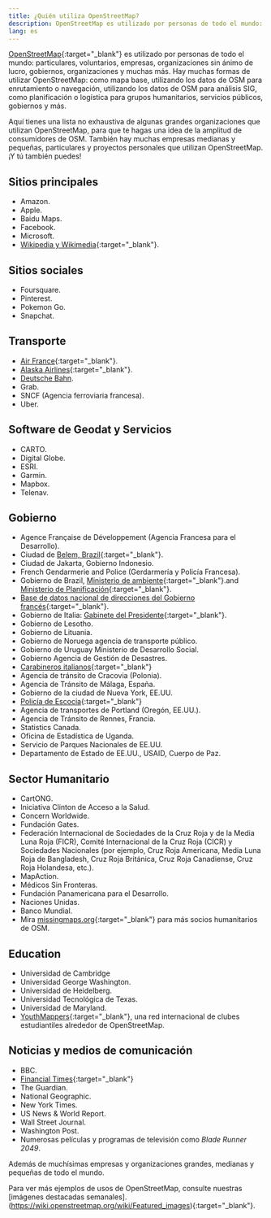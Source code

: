 ```yaml
---
title: ¿Quién utiliza OpenStreetMap?
description: OpenStreetMap es utilizado por personas de todo el mundo: particulares, voluntarios, empresas, organizaciones sin ánimo de lucro y gobiernos, …
lang: es
---
```


[OpenStreetMap](https://openstreetmap.org){:target="_blank"} es utilizado por personas de todo el mundo: particulares, voluntarios, empresas, organizaciones sin ánimo de lucro, gobiernos, organizaciones y muchas más. Hay muchas formas de utilizar OpenStreetMap: como mapa base, utilizando los datos de OSM para enrutamiento o navegación, utilizando los datos de OSM para análisis SIG, como planificación o logística para grupos humanitarios, servicios públicos, gobiernos y más.

Aquí tienes una lista no exhaustiva de algunas grandes organizaciones que utilizan OpenStreetMap, para que te hagas una idea de la amplitud de consumidores de OSM. También hay muchas empresas medianas y pequeñas, particulares y proyectos personales que utilizan OpenStreetMap. ¡Y tú también puedes!

## Sitios principales

* Amazon.
* Apple.
* Baidu Maps.
* Facebook.
* Microsoft.
* [Wikipedia y Wikimedia](https://blog.wikimedia.org/2018/06/28/interactive-maps-now-in-your-language/){:target="_blank"}.

## Sitios sociales

* Foursquare.
* Pinterest.
* Pokemon Go.
* Snapchat.

## Transporte

* [Air France](https://wiki.openstreetmap.org/wiki/File:Air_France_seatback_map_display.jpg){:target="_blank"}.
* [Alaska Airlines](https://twitter.com/openstreetmapes/status/554009623062388736){:target="_blank"}.
* [Deutsche Bahn](https://wiki.openstreetmap.org/wiki/File:OpenStreetMap_in_an_IC2_carriage_(DB){:target="_blank"}.jpg).
* Grab.
* SNCF (Agencia ferroviaria francesa).
* Uber.

## Software de Geodat y Servicios

* CARTO.
* Digital Globe.
* ESRI.
* Garmin.
* Mapbox.
* Telenav.

## Gobierno

* Agence Française de Développement (Agencia Francesa para el Desarrollo).
* Ciudad de [Belem, Brazil](http://www.kdaberlinda.pa.gov.br/mapa_app/){:target="_blank"}.
* Ciudad de Jakarta, Gobierno Indonesio.
* French Gendarmerie and Police (Gerdarmería y Policía Francesa).
* Gobierno de Brazil, [Ministerio de ambiente](https://www.ibama.gov.br/siema/){:target="_blank"}.and [Ministerio de Planificación](http://www.visualizador.inde.gov.br){:target="_blank"}.
* [Base de datos nacional de direcciones del Gobierno francés](https://adresse.data.gouv.fr){:target="_blank"}.
*  Gobierno de Italia: [Gabinete del Presidente](http://www.governo.it/mappa-del-presidente){:target="_blank"}.
* Gobierno de Lesotho.
* Gobierno de Lituania.
* Gobierno de Noruega agencia de transporte público.
* Gobierno de Uruguay Ministerio de Desarrollo Social.
* Gobierno Agencia de Gestión de Desastres.
* [Carabineros italianos](http://www.carabinieri.it/cittadino/informazioni/dove-siamo){:target="_blank"}
* Agencia de tránsito de Cracovia (Polonia).
* Agencia de Tránsito de Málaga, España.
* Gobierno de la ciudad de Nueva York, EE.UU.
* [Policía de Escocia](http://www.scotland.police.uk/your-community/edinburgh/){:target="_blank"}
* Agencia de transportes de Portland (Oregón, EE.UU.).
* Agencia de Tránsito de Rennes, Francia.
* Statistics Canada.
* Oficina de Estadística de Uganda.
* Servicio de Parques Nacionales de EE.UU.
* Departamento de Estado de EE.UU., USAID, Cuerpo de Paz.

## Sector Humanitario

* CartONG.
* Iniciativa Clinton de Acceso a la Salud.
* Concern Worldwide.
* Fundación Gates.
* Federación Internacional de Sociedades de la Cruz Roja y de la Media Luna Roja (FICR), Comité Internacional de la Cruz Roja (CICR) y Sociedades Nacionales (por ejemplo, Cruz Roja Americana, Media Luna Roja de Bangladesh, Cruz Roja Británica, Cruz Roja Canadiense, Cruz Roja Holandesa, etc.).
* MapAction.
* Médicos Sin Fronteras.
* Fundación Panamericana para el Desarrollo.
* Naciones Unidas.
* Banco Mundial.
* Mira [missingmaps.org](https://www.missingmaps.org){:target="_blank"} para más socios humanitarios de OSM.

## Education

* Universidad de Cambridge
* Universidad George Washington.
* Universidad de Heidelberg.
* Universidad Tecnológica de Texas.
* Universidad de Maryland.
* [YouthMappers](https://www.youthmappers.org){:target="_blank"}, una red internacional de clubes estudiantiles alrededor de OpenStreetMap.

## Noticias y medios de comunicación

* BBC.
* [Financial Times](https://www.reddit.com/r/dataisbeautiful/comments/9j285h/im_steve_bernard_interactive_design_editor_at_the/e6o3kyz/){:target="_blank"}
* The Guardian.
* National Geographic.
* New York Times.
* US News & World Report.
* Wall Street Journal.
* Washington Post.
* Numerosas películas y programas de televisión como *Blade Runner 2049*.

Además de muchísimas empresas y organizaciones grandes, medianas y pequeñas de todo el mundo.

Para ver más ejemplos de usos de OpenStreetMap, consulte nuestras [imágenes destacadas semanales].(https://wiki.openstreetmap.org/wiki/Featured_images){:target="_blank"}.
